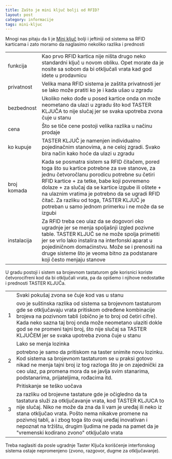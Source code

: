 ```yaml
---
title: Zašto je mini ključ bolji od RFID?
layout: post
category: informacije
tags: mini-kljuc 
---
```


Mnogi nas pitaju da li je [Mini ključ](/proizvodi/mini-kljuc) bolji i jeftiniji od sistema sa RFID karticama i zato moramo da naglasimo nekoliko razlika i prednosti

<table class="table table-striped special">
<tr>
 <td>
  funkcija
 </td>
 <td>
Kao prvo RFID kartica nije ništa drugo neko standardni ključ u novom obliku. Opet morate da je nosite sa sobom da bi otključali vrata kad god idete u prodavnicu 
 </td>
 </tr>
 <tr>
  <td>
   privatnost
  </td>
  <td>   
Velika mana RFID sistema je zaštita privatnosti jer se lako može pratiti ko je i kada ušao u zgradu
  </td>
 </tr>
 <tr>
   <td>
    bezbednost
   </td>
   <td>
Ukoliko neko dođe u posed kartice onda on može neometano da ulazi u zgradu što kod TASTER KLJUČA to nije slučaj jer se svaka upotreba zvona čuje u stanu
   </td>
  </tr>
  <tr>
   <td>
    cena
   </td>
   <td>
Što se tiče cene postoji velika razlika u načinu prodaje
   </td>
  </tr>
  <tr>
   <td>
ko kupuje
   </td>
   <td>
     TASTER KLJUČ je namenjen individualno pojedinačnim stanovima, a ne celoj zgradi. Svako bira način kako hoće da ulazi u zgradu
   </td>
   </tr>
  <tr>
   <td>
broj komada
    </td>
   <td>
Kada se posmatra sistem sa RFID čitačem, pored toga što su kartice potrebne za sve stanove, za jednu četvoročlanu porodicu potrebne su četiri RFID kartice + za tetke, babe koji povremeno dolaze + za slučaj da se kartice izgube ili oštete + na ulaznim vratima je potrebno da se ugradi RFID čitač. Za razliku od toga, TASTER KLJUČ je potreban u samo jednom primerku i ne može da se izgubi
  </td>
 </tr>
 <tr>
  <td>
   instalacija
  </td>
  <td>
  Za RFID treba ceo ulaz da se dogovori oko ugradnje jer se menja spoljašnji izgled pozivne table. TASTER KLJUČ se ne može spolja primetiti jer se vrlo lako instalira na interfonski aparat u pojediničnom domaćinstvu. Može se i prenositi na druge sisteme što je veoma bitno za podstanare koji često menjaju stanove
  </td>
 </tr>
</table>

U gradu postoji i sistem sa brojevnom tastaturom gde korisnici koriste četvorocifreni kod da bi otključali vrata, pa da opišemo i njihove nedostatke i prednosti TASTER KLJUČa.

<table class="table table-striped special">
<tr class="danger"><td rowspan="2">
1
</td><td>
Svaki pokušaj zvona se čuje kod vas u stanu
</td></tr>
<tr><td>
 ovo je suštinska razlika od sistema sa brojevnom tastaturom gde se otključavaju vrata pritiskom određene kombinacije brojeva na pozivnom tabli (obično je to broj od četiri cifre). Kada neko sazna taj broj onda može neometano ulaziti dokle god se ne promeni tajni broj, što nije slučaj sa TASTER KLJUČEM jer se svaka upotreba zvona čuje u stanu
</td></tr>
<tr class="warning"><td rowspan="2">
2
</td><td>
Lako se menja lozinka
</td></tr>
<tr><td>
potrebno je samo da pritiskom na taster snimite novu lozinku. Kod sistema sa brojevnom tastaturom se u praksi gotovo nikad ne menja tajni broj iz tog razloga što je on zajednički za ceo ulaz, pa promena mora da se javlja svim stanarima, podstanarima, prijateljima, rođacima itd.
</td></tr>
<tr class="success"><td rowspan="2">
3
</td><td>
Pritiskanje se teško uočava
</td></td>
<tr><td>
za razliku od brojevne tastature gde je očigledno da ta tastatura služi za otključavanje vrata, kod TASTER KLJUCA to nije slučaj. Niko ne može da zna da li vam je uređaj ili neko iz stana otključao vrata. Pošto nema nikakve promene na pozivnoj tabli, a i zbog toga što ovaj uređaj inovativan i nepoznat na tržištu, drugim ljudima ne pada na pamet da je "vremenski kodirano zvono" otključalo vrata 
</td></tr>
</table>

Treba naglasiti da posle ugradnje Taster Ključa korišćenje interfonskog sistema ostaje nepromenjeno (zvono, razgovor, dugme za otključavanje).


